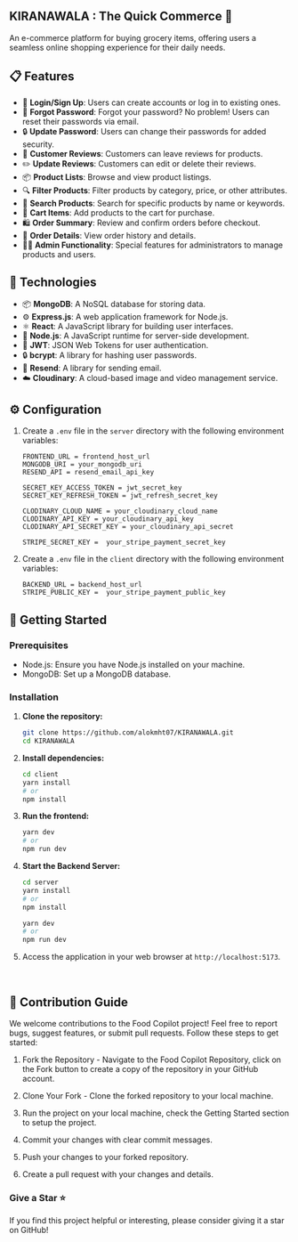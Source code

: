 ## KIRANAWALA : The Quick Commerce 🛒

An e-commerce platform for buying grocery items, offering users a seamless online shopping experience for their daily needs.

## 📋 Features

- 🚀 **Login/Sign Up**: Users can create accounts or log in to existing ones.
- 🔐 **Forgot Password**: Forgot your password? No problem! Users can reset their passwords via email.
- 🔒 **Update Password**: Users can change their passwords for added security.
- 📝 **Customer Reviews**: Customers can leave reviews for products.
- ✏️ **Update Reviews**: Customers can edit or delete their reviews.
- 📦 **Product Lists**: Browse and view product listings.
- 🔍 **Filter Products**: Filter products by category, price, or other attributes.
- 🔎 **Search Products**: Search for specific products by name or keywords.
- 🛒 **Cart Items**: Add products to the cart for purchase.
- 🛍️ **Order Summary**: Review and confirm orders before checkout.
- 📄 **Order Details**: View order history and details.
- 👨‍💼 **Admin Functionality**: Special features for administrators to manage products and users.

## 🚀 Technologies

- 📦 **MongoDB**: A NoSQL database for storing data.
- ⚙️ **Express.js**: A web application framework for Node.js.
- ⚛️ **React**: A JavaScript library for building user interfaces.
- 🚀 **Node.js**: A JavaScript runtime for server-side development.
- 🔑 **JWT**: JSON Web Tokens for user authentication.
- 🔒 **bcrypt**: A library for hashing user passwords.
- 💌 **Resend**: A library for sending email.
- ☁️ **Cloudinary**: A cloud-based image and video management service.

## ⚙️ Configuration

1. Create a `.env` file in the `server` directory with the following environment variables:

   ```env
   FRONTEND_URL = frontend_host_url
   MONGODB_URI = your_mongodb_uri
   RESEND_API = resend_email_api_key

   SECRET_KEY_ACCESS_TOKEN = jwt_secret_key
   SECRET_KEY_REFRESH_TOKEN = jwt_refresh_secret_key

   CLODINARY_CLOUD_NAME = your_cloudinary_cloud_name
   CLODINARY_API_KEY = your_cloudinary_api_key
   CLODINARY_API_SECRET_KEY = your_cloudinary_api_secret

   STRIPE_SECRET_KEY =  your_stripe_payment_secret_key
   ```

2. Create a `.env` file in the `client` directory with the following environment variables:

   ```env
   BACKEND_URL = backend_host_url
   STRIPE_PUBLIC_KEY =  your_stripe_payment_public_key
   ```

## 🚀 Getting Started

### Prerequisites
- Node.js: Ensure you have Node.js installed on your machine.
- MongoDB: Set up a MongoDB database.

### Installation

 1. **Clone the repository:**
    ```bash
    git clone https://github.com/alokmht07/KIRANAWALA.git
    cd KIRANAWALA
    ```
 2. **Install dependencies:**
    ```bash
    cd client
    yarn install
    # or
    npm install
    ```
   
 3. **Run the frontend:**
    ```bash
    yarn dev
    # or
    npm run dev
    ```
    
 4. **Start the Backend Server:**
    ```bash
    cd server
    yarn install
    # or
    npm install

    yarn dev
    # or
    npm run dev

5. Access the application in your web browser at `http://localhost:5173`.

<br/>

## 📝 Contribution Guide
We welcome contributions to the Food Copilot project! Feel free to report bugs, suggest features, or submit pull requests. Follow these steps to get started:

 1. Fork the Repository - Navigate to the Food Copilot Repository, click on the Fork button to create a copy of the repository in your GitHub account.
 
 2. Clone Your Fork - Clone the forked repository to your local machine.

 3. Run the project on your local machine, check the Getting Started section to setup the project.
 4. Commit your changes with clear commit messages.
 5. Push your changes to your forked repository.
 6. Create a pull request with your changes and details.

### Give a Star ⭐
If you find this project helpful or interesting, please consider giving it a star on GitHub! 
